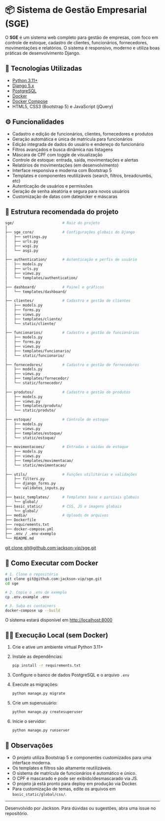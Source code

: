 # 📦 Sistema de Gestão Empresarial (SGE)

O **SGE** é um sistema web completo para gestão de empresas, com foco em controle de estoque, cadastro de clientes, funcionários, fornecedores, movimentações e relatórios. O sistema é responsivo, moderno e utiliza boas práticas de desenvolvimento Django.

## 🚀 Tecnologias Utilizadas

- [Python 3.11+](https://www.python.org/)
- [Django 5.x](https://www.djangoproject.com/)
- [PostgreSQL](https://www.postgresql.org/)
- [Docker](https://www.docker.com/)
- [Docker Compose](https://docs.docker.com/compose/)
- HTML5, CSS3 (Bootstrap 5) e JavaScript (jQuery)

## ⚙️ Funcionalidades

- Cadastro e edição de funcionários, clientes, fornecedores e produtos
- Geração automática e única de matrícula para funcionários
- Edição integrada de dados do usuário e endereço do funcionário
- Filtros avançados e busca dinâmica nas listagens
- Máscara de CPF com toggle de visualização
- Controle de estoque: entrada, saída, movimentações e alertas
- Relatórios de movimentações (em desenvolvimento)
- Interface responsiva e moderna com Bootstrap 5
- Templates e componentes reutilizáveis (search, filtros, breadcrumbs, etc)
- Autenticação de usuários e permissões
- Geração de senha aleatória e segura para novos usuários
- Customização de datas com datepicker e máscaras

## 📁 Estrutura recomendada do projeto

```bash
sge/                      # Raiz do projeto
│
├── sge_core/             # Configurações globais do Django
│   ├── settings.py
│   ├── urls.py
│   ├── wsgi.py
│   └── asgi.py
│
├── authentication/       # Autenticação e perfis de usuário
│   ├── models.py
│   ├── urls.py
│   ├── views.py
│   └── templates/authentication/
│
├── dashboard/            # Painel e gráficos
│   └── templates/dashboard/
│
├── clientes/             # Cadastro e gestão de clientes
│   ├── models.py
│   ├── forms.py
│   ├── views.py
│   ├── templates/cliente/
│   └── static/cliente/
│
├── funcionarios/         # Cadastro e gestão de funcionários
│   ├── models.py
│   ├── forms.py
│   ├── views.py
│   ├── templates/funcionario/
│   └── static/funcionario/
│
├── fornecedores/         # Cadastro e gestão de fornecedores
│   ├── models.py
│   ├── views.py
│   ├── templates/fornecedor/
│   └── static/fornecedor/
│
├── produtos/             # Cadastro e gestão de produtos
│   ├── models.py
│   ├── views.py
│   ├── templates/produto/
│   └── static/produto/
│
├── estoque/              # Controle de estoque
│   ├── models.py
│   ├── views.py
│   ├── templates/estoque/
│   └── static/estoque/
│
├── movimentacoes/        # Entradas e saídas de estoque
│   ├── models.py
│   ├── views.py
│   ├── templates/movimentacao/
│   └── static/movimentacao/
│
├── utils/                # Funções utilitárias e validações
│   ├── filters.py
│   ├── django_forms.py
│   └── validates_inputs.py
│
├── basic_templates/      # Templates base e parciais globais
│   └── global/
├── basic_static/         # CSS, JS e imagens globais
│   └── global/
├── media/                # Uploads de arquivos
├── Dockerfile
├── requirements.txt
├── docker-compose.yml
├── .env / .env-exemplo
└── README.md
```

[git clone git@github.com:jackson-vip/sge.git](https://github.com/jackson-vip/sge)

## 🐳 Como Executar com Docker

```bash
# 1. Clone o repositório
git clone git@github.com:jackson-vip/sge.git
cd sge

# 2. Copie o .env de exemplo
cp .env.example .env

# 3. Suba os containers
docker-compose up --build
```

O sistema estará disponível em [http://localhost:8000](http://localhost:8000)

## 👨‍💻 Execução Local (sem Docker)

1. Crie e ative um ambiente virtual Python 3.11+
2. Instale as dependências:

   ```bash
   pip install -r requirements.txt
   ```

3. Configure o banco de dados PostgreSQL e o arquivo `.env`
4. Execute as migrações:

   ```bash
   python manage.py migrate
   ```

5. Crie um superusuário:

   ```bash
   python manage.py createsuperuser
   ```

6. Inicie o servidor:

   ```bash
   python manage.py runserver
   ```

## 📌 Observações

- O projeto utiliza Bootstrap 5 e componentes customizados para uma interface moderna.
- Os templates e filtros são altamente reutilizáveis.
- O sistema de matrícula de funcionários é automático e único.
- O CPF é mascarado e pode ser exibido/desmascarado via JS.
- O projeto já está pronto para deploy em produção via Docker.
- Para customização de temas, edite os arquivos em `basic_static/global/css/`.

---
Desenvolvido por Jackson. Para dúvidas ou sugestões, abra uma issue no repositório.
